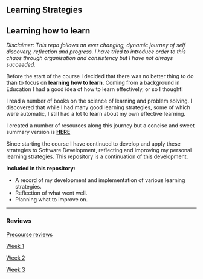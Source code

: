 ## Learning Strategies

## Learning how to learn

*Disclaimer: This repo follows an ever changing, dynamic journey of self discovery, reflection and progress. I have tried to introduce order to this chaos through organisation and consistency but I have not always succeeded.*

Before the start of the course I decided that there was no better thing to do than to focus on **learning how to learn**. Coming from a background in Education I had a good idea of how to learn effectively, or so I thought! 

I read a number of books on the science of learning and problem solving. I discovered that while I had many good learning strategies, some of which were automatic, I still had a lot to learn about my own effective learning. 

I created a number of resources along this journey but a concise and sweet summary version is **[HERE](https://github.com/AUTOMCAS/learning_journey/blob/main/learning_strategies/methods_for_effective_learning.md)**

Since starting the course I have continued to develop and apply these strategies to Software Development, reflecting and improving my personal learning strategies. This repository is a continuation of this development.

**Included in this repository:**
- A record of my development and implementation of various learning strategies.
- Reflection of what went well.
- Planning what to improve on.

--------------------------
### Reviews

[Precourse reviews](https://github.com/AUTOMCAS/learning_journey/tree/main/learning_strategies/precourse)


[Week 1](https://github.com/AUTOMCAS/learning_journey/blob/main/learning_strategies/weekly_reviews/week_1.md)

[Week 2](https://github.com/AUTOMCAS/learning_journey/blob/main/learning_strategies/weekly_reviews/week_2.md)

[Week 3](https://github.com/AUTOMCAS/learning_journey/blob/main/learning_strategies/weekly_reviews/week_3.md)

